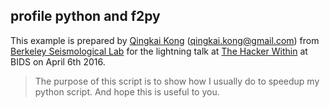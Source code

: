 ## profile python and f2py

This example is prepared by [Qingkai Kong](https://github.com/qingkaikong/) (qingkai.kong@gmail.com) from [Berkeley Seismological Lab](http://seismo.berkeley.edu/) for the lightning talk at [The Hacker Within](http://www.thehackerwithin.org/berkeley/) at BIDS on April 6th 2016. 

> The purpose of this script is to show how I usually do to speedup my python script. And hope this is useful to you. 